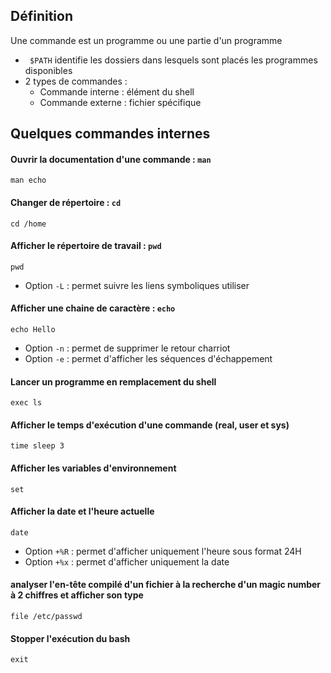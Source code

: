 ## Définition
Une commande est un programme ou une partie d'un programme
- ``` $PATH``` identifie les dossiers dans lesquels sont placés les programmes disponibles
- 2 types de commandes :
  - Commande interne : élément du shell
  - Commande externe : fichier spécifique

## Quelques commandes internes
#### Ouvrir la documentation d'une commande : ```man```
```
man echo
```
#### Changer de répertoire : ```cd```
```
cd /home
```
#### Afficher le répertoire de travail : ```pwd```
```
pwd
```
- Option ```-L``` : permet suivre les liens symboliques utiliser
#### Afficher une chaine de caractère : ```echo```
```
echo Hello
```
- Option ```-n``` : permet de supprimer le retour charriot
- Option ```-e``` : permet d'afficher les séquences d'échappement
#### Lancer un programme en remplacement du shell
```
exec ls
```
#### Afficher le temps d'exécution d'une commande (real, user et sys)
```
time sleep 3
```
#### Afficher les variables d'environnement
```
set
```
#### Afficher la date et l'heure actuelle
```
date
```
- Option ```+%R``` : permet d'afficher uniquement l'heure sous format 24H
- Option ```+%x``` : permet d'afficher uniquement la date

#### analyser l'en-tête compilé d'un fichier à la recherche d'un magic number à 2 chiffres et afficher son type
```
file /etc/passwd
```
#### Stopper l'exécution du bash
```
exit
```
